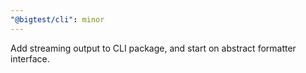 ```yaml
---
"@bigtest/cli": minor
---
```

Add streaming output to CLI package, and start on abstract formatter interface.
